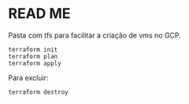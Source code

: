# READ ME

Pasta com tfs para facilitar a criação de vms no GCP. 

```
terraform init 
terraform plan 
terraform apply 
``` 


Para excluir:
```
terraform destroy
```
